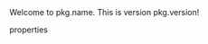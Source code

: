 <!-- ⚠️ This README has been generated from the file(s) "blueprint.md" ⚠️-->Welcome to pkg.name. This is version pkg.version!

properties
